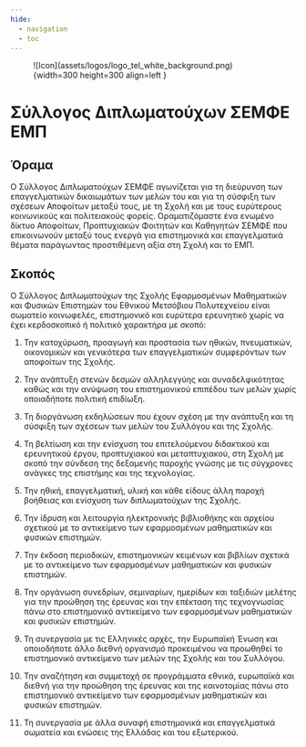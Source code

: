 ```yaml
---
hide:
  - navigation
  - toc
---
```


<figure markdown>
  ![Icon](assets/logos/logo_tel_white_background.png){width=300 height=300 align=left }
</figure>

# Σύλλογος Διπλωματούχων ΣΕΜΦΕ ΕΜΠ

## Όραμα
Ο Σύλλογος Διπλωματούχων ΣΕΜΦΕ αγωνίζεται για τη διεύρυνση των επαγγελματικών δικαιωμάτων των μελών του και για τη σύσφιξη των σχέσεων Αποφοίτων μεταξύ τους, με τη Σχολή και με τους ευρύτερους κοινωνικούς και πολιτειακούς φορείς. Οραματιζόμαστε ένα ενωμένο δίκτυο Αποφοίτων, Προπτυχιακών Φοιτητών και Καθηγητών ΣΕΜΦΕ που επικοινωνούν μεταξύ τους ενεργά για επιστημονικά και επαγγελματικά θέματα παράγωντας προστιθέμενη αξία στη Σχολή και το ΕΜΠ.

## Σκοπός
Ο Σύλλογος Διπλωματούχων της Σχολής Εφαρμοσμένων Μαθηματικών και Φυσικών Επιστημών του Εθνικού Μετσόβιου Πολυτεχνείου είναι σωματείο κοινωφελές, επιστημονικό και ευρύτερα ερευνητικό χωρίς να έχει κερδοσκοπικό ή πολιτικό χαρακτήρα με σκοπό:

1. Την κατοχύρωση, προαγωγή και προστασία των ηθικών, πνευματικών, οικονομικών και γενικότερα των επαγγελματικών συμφερόντων των αποφοίτων της Σχολής.

2. Την ανάπτυξη στενών δεσμών αλληλεγγύης και συναδελφικότητας καθώς και την ανύψωση του επιστημονικού επιπέδου των μελών χωρίς οποιαδήποτε πολιτική επιδίωξη.

3. Τη διοργάνωση εκδηλώσεων που έχουν σχέση με την ανάπτυξη και τη σύσφιξη των σχέσεων των μελών του Συλλόγου και της Σχολής.

4. Τη βελτίωση και την ενίσχυση του επιτελούμενου διδακτικού και ερευνητικού έργου, προπτυχιακού και μεταπτυχιακού, στη Σχολή με σκοπό την σύνδεση της δεξαμενής παροχής γνώσης με τις σύγχρονες ανάγκες της επιστήμης και της τεχνολογίας.

5. Την ηθική, επαγγελματική, υλική και κάθε είδους άλλη παροχή βοήθειας και ενίσχυση των διπλωματούχων της Σχολής.

6. Την ίδρυση και λειτουργία ηλεκτρονικής βιβλιοθήκης και αρχείου σχετικού με το αντικείμενο των εφαρμοσμένων μαθηματικών και φυσικών επιστημών.

7. Την έκδοση περιοδικών, επιστημονικών κειμένων και βιβλίων σχετικά με το αντικείμενο των εφαρμοσμένων μαθηματικών και φυσικών επιστημών.

8. Την οργάνωση συνεδρίων, σεμιναρίων, ημερίδων και ταξιδιών μελέτης για την προώθηση της έρευνας και την επέκταση της τεχνογνωσίας πάνω στο επιστημονικό αντικείμενο των εφαρμοσμένων μαθηματικών και φυσικών επιστημών.

9. Τη συνεργασία με τις Ελληνικές αρχές, την Ευρωπαϊκή Ένωση και οποιοδήποτε άλλο διεθνή οργανισμό προκειμένου να προωθηθεί το επιστημονικό αντικείμενο των μελών της Σχολής και του Συλλόγου.

10. Την αναζήτηση και συμμετοχή σε προγράμματα εθνικά, ευρωπαϊκά και διεθνή για την προώθηση της έρευνας και της καινοτομίας πάνω στο επιστημονικό αντικείμενο των εφαρμοσμένων μαθηματικών και φυσικών επιστημών.

11. Τη συνεργασία με άλλα συναφή επιστημονικά και επαγγελματικά σωματεία και ενώσεις της Ελλάδας και του εξωτερικού.
